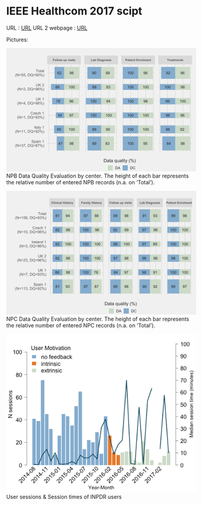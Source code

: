 # IEEE Healthcom 2017 scipt


URL : [URL](https://ieeexplore.ieee.org/abstract/document/8210764/)
URL 2 webpage : [URL](https://stephang.netlify.com/publication/ieee-inpdr/)


Pictures:

![NPB DQ](NPB.png)
NPB Data Quality Evaluation by center. The height of each bar represents the relative number of entered NPB records (n.a. on ‘Total’).

![NPC DQ](NPC.png)
NPC Data Quality Evaluation by center. The height of each bar represents the relative number of entered NPC records (n.a. on ‘Total’).

![User Interaction](userInteraction.png)
User sessions & Session times of INPDR users